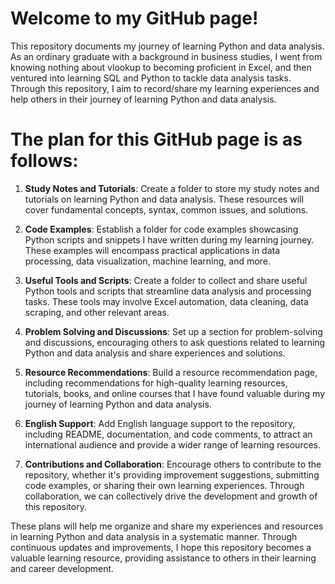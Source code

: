 # Welcome to my GitHub page!

This repository documents my journey of learning Python and data analysis. As an ordinary graduate with a background in business studies, I went from knowing nothing about vlookup to becoming proficient in Excel, and then ventured into learning SQL and Python to tackle data analysis tasks. Through this repository, I aim to record/share my learning experiences and help others in their journey of learning Python and data analysis.

# The plan for this GitHub page is as follows:

1. **Study Notes and Tutorials**: Create a folder to store my study notes and tutorials on learning Python and data analysis. These resources will cover fundamental concepts, syntax, common issues, and solutions.

2. **Code Examples**: Establish a folder for code examples showcasing Python scripts and snippets I have written during my learning journey. These examples will encompass practical applications in data processing, data visualization, machine learning, and more.

3. **Useful Tools and Scripts**: Create a folder to collect and share useful Python tools and scripts that streamline data analysis and processing tasks. These tools may involve Excel automation, data cleaning, data scraping, and other relevant areas.

4. **Problem Solving and Discussions**: Set up a section for problem-solving and discussions, encouraging others to ask questions related to learning Python and data analysis and share experiences and solutions.

5. **Resource Recommendations**: Build a resource recommendation page, including recommendations for high-quality learning resources, tutorials, books, and online courses that I have found valuable during my journey of learning Python and data analysis.

6. **English Support**: Add English language support to the repository, including README, documentation, and code comments, to attract an international audience and provide a wider range of learning resources.

7. **Contributions and Collaboration**: Encourage others to contribute to the repository, whether it's providing improvement suggestions, submitting code examples, or sharing their own learning experiences. Through collaboration, we can collectively drive the development and growth of this repository.

These plans will help me organize and share my experiences and resources in learning Python and data analysis in a systematic manner. Through continuous updates and improvements, I hope this repository becomes a valuable learning resource, providing assistance to others in their learning and career development.
